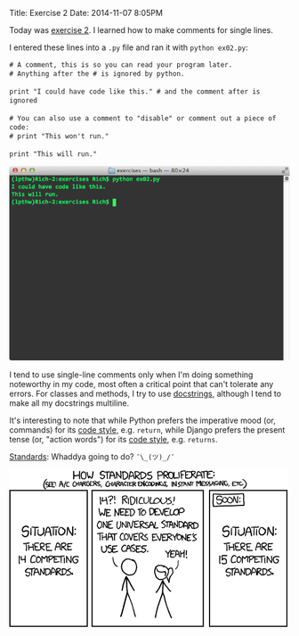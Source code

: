 Title: Exercise 2
Date: 2014-11-07 8:05PM

Today was [exercise 2](http://learnpythonthehardway.org/book/ex2.html). I learned how to make comments for single lines.

I entered these lines into a `.py` file and ran it with `python ex02.py`:

```
# A comment, this is so you can read your program later.
# Anything after the # is ignored by python.

print "I could have code like this." # and the comment after is ignored

# You can also use a comment to "disable" or comment out a piece of code:
# print "This won't run."

print "This will run."
```

![Exercise 02](/images/ex02.png "Exercise 02")

I tend to use single-line comments only when I'm doing something noteworthy in my code, most often a critical point that can't tolerate any errors. For classes and methods, I try to use [docstrings](http://legacy.python.org/dev/peps/pep-0257/), although I tend to make all my docstrings multiline.

It's interesting to note that while Python prefers the imperative mood (or, commands) for its [code style](http://legacy.python.org/dev/peps/pep-0257/), e.g. `return`, while Django prefers the present tense (or, "action words") for its [code style](https://docs.djangoproject.com/en/dev/internals/contributing/writing-code/coding-style/), e.g. `returns`.

[Standards](http://xkcd.com/927/): Whaddya going to do? `¯\_(ツ)_/¯`

[![xkcd standars](/images/xkcd-standards.png "xkcd standards")](http://xkcd.com/927/)
